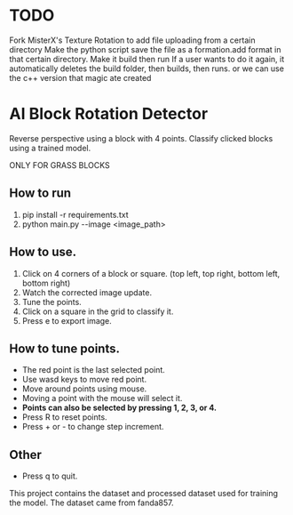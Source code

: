 # TODO
Fork MisterX's Texture Rotation to add file uploading from a certain directory
Make the python script save the file as a formation.add format in that certain directory.
Make it build then run
If a user wants to do it again, it automatically deletes the build folder, then builds, then runs.
or we can use the c++ version that magic ate created



# AI Block Rotation Detector

Reverse perspective using a block with 4 points.
Classify clicked blocks using a trained model.

ONLY FOR GRASS BLOCKS

## How to run
1. pip install -r requirements.txt
2. python main.py --image <image_path>

## How to use.
1. Click on 4 corners of a block or square. (top left, top right, bottom left, bottom right)
2. Watch the corrected image update.
3. Tune the points.
4. Click on a square in the grid to classify it.
5. Press e to export image.

## How to tune points.
- The red point is the last selected point.
- Use wasd keys to move red point.
- Move around points using mouse.
- Moving a point with the mouse will select it.
- **Points can also be selected by pressing 1, 2, 3, or 4.**
- Press R to reset points.
- Press + or - to change step increment.

## Other
- Press q to quit.

This project contains the dataset and processed dataset used for training the model.
The dataset came from fanda857.
